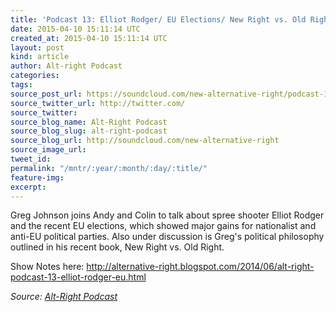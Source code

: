 ```yaml
---
title: 'Podcast 13: Elliot Rodger/ EU Elections/ New Right vs. Old Right'
date: 2015-04-10 15:11:14 UTC
created_at: 2015-04-10 15:11:14 UTC
layout: post
kind: article
author: Alt-right Podcast
categories: 
tags: 
source_post_url: https://soundcloud.com/new-alternative-right/podcast-13-elliot-rodger-eu-elections-new-right-vs-old-right
source_twitter_url: http://twitter.com/
source_twitter: 
source_blog_name: Alt-Right Podcast
source_blog_slug: alt-right-podcast
source_blog_url: http://soundcloud.com/new-alternative-right
source_image_url: 
tweet_id: 
permalink: "/mntr/:year/:month/:day/:title/"
feature-img: 
excerpt: 
---
```

Greg Johnson joins Andy and Colin to talk about spree shooter Elliot Rodger and the recent EU elections, which showed major gains for nationalist and anti-EU political parties. Also under discussion is Greg's political philosophy outlined in his recent book, New Right vs. Old Right.

Show Notes here: http://alternative-right.blogspot.com/2014/06/alt-right-podcast-13-elliot-rodger-eu.html<div class="">
    <i>Source: <a href="http://soundcloud.com/new-alternative-right">Alt-Right Podcast</a></i>
</div>
